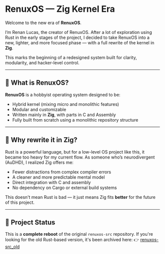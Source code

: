 # RenuxOS — Zig Kernel Era

Welcome to the new era of **RenuxOS**.

I’m Renan Lucas, the creator of RenuxOS. After a lot of exploration using Rust in the early stages of the project, I decided to take RenuxOS into a new, lighter, and more focused phase — with a full rewrite of the kernel in **Zig**.

This marks the beginning of a redesigned system built for clarity, modularity, and hacker-level control.

---

## 📌 What is RenuxOS?

**RenuxOS** is a hobbyist operating system designed to be:
- Hybrid kernel (mixing micro and monolithic features)
- Modular and customizable
- Written mainly in **Zig**, with parts in C and Assembly
- Fully built from scratch using a monolithic repository structure

---

## 🎯 Why rewrite it in Zig?

Rust is a powerful language, but for a low-level OS project like this, it became too heavy for my current flow. As someone who’s neurodivergent (AuDHD), I realized Zig offers me:
- Fewer distractions from complex compiler errors
- A cleaner and more predictable mental model
- Direct integration with C and assembly
- No dependency on Cargo or external build systems

This doesn't mean Rust is bad — it just means Zig fits **better** for the future of this project.

---

## 🔧 Project Status

This is a **complete reboot** of the original `renuxos-src` repository. If you're looking for the old Rust-based version, it's been archived here:
👉 [renuxos-src_old](https://github.com/renuxteam/renuxos-src_old)

